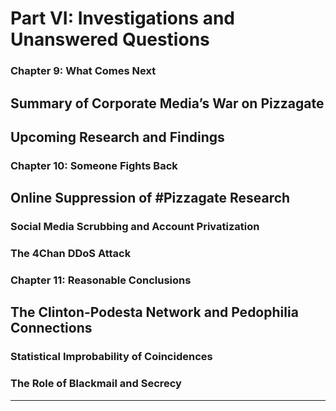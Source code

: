 # **Part VI: Investigations and Unanswered Questions**  
### **Chapter 9: What Comes Next**  
## Summary of Corporate Media’s War on Pizzagate  
## Upcoming Research and Findings  

### **Chapter 10: Someone Fights Back**  
## Online Suppression of #Pizzagate Research  
### Social Media Scrubbing and Account Privatization  
### The 4Chan DDoS Attack  

### **Chapter 11: Reasonable Conclusions**  
## The Clinton-Podesta Network and Pedophilia Connections  
### Statistical Improbability of Coincidences  
### The Role of Blackmail and Secrecy  

---
